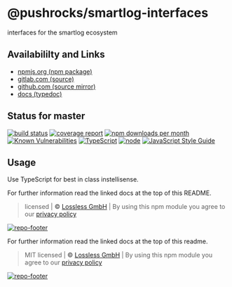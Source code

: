 # @pushrocks/smartlog-interfaces
interfaces for the smartlog ecosystem

## Availabililty and Links
* [npmjs.org (npm package)](https://www.npmjs.com/package/@pushrocks/smartlog-interfaces)
* [gitlab.com (source)](https://gitlab.com/pushrocks/smartlog-interfaces)
* [github.com (source mirror)](https://github.com/pushrocks/smartlog-interfaces)
* [docs (typedoc)](https://pushrocks.gitlab.io/smartlog-interfaces/)

## Status for master
[![build status](https://gitlab.com/pushrocks/smartlog-interfaces/badges/master/build.svg)](https://gitlab.com/pushrocks/smartlog-interfaces/commits/master)
[![coverage report](https://gitlab.com/pushrocks/smartlog-interfaces/badges/master/coverage.svg)](https://gitlab.com/pushrocks/smartlog-interfaces/commits/master)
[![npm downloads per month](https://img.shields.io/npm/dm/@pushrocks/smartlog-interfaces.svg)](https://www.npmjs.com/package/@pushrocks/smartlog-interfaces)
[![Known Vulnerabilities](https://snyk.io/test/npm/@pushrocks/smartlog-interfaces/badge.svg)](https://snyk.io/test/npm/@pushrocks/smartlog-interfaces)
[![TypeScript](https://img.shields.io/badge/TypeScript->=%203.x-blue.svg)](https://nodejs.org/dist/latest-v10.x/docs/api/)
[![node](https://img.shields.io/badge/node->=%2010.x.x-blue.svg)](https://nodejs.org/dist/latest-v10.x/docs/api/)
[![JavaScript Style Guide](https://img.shields.io/badge/code%20style-prettier-ff69b4.svg)](https://prettier.io/)

## Usage

Use TypeScript for best in class instellisense.

For further information read the linked docs at the top of this README.

> licensed | **&copy;** [Lossless GmbH](https://lossless.gmbh)
> | By using this npm module you agree to our [privacy policy](https://lossless.gmbH/privacy.html)

[![repo-footer](https://pushrocks.gitlab.io/assets/repo-footer.svg)](https://push.rocks)

For further information read the linked docs at the top of this readme.

> MIT licensed | **&copy;** [Lossless GmbH](https://lossless.gmbh)
| By using this npm module you agree to our [privacy policy](https://lossless.gmbH/privacy)

[![repo-footer](https://lossless.gitlab.io/publicrelations/repofooter.svg)](https://maintainedby.lossless.com)
